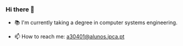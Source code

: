 ### Hi there 👋

- 📚 I'm currently taking a degree in computer systems engineering.

- 📫 How to reach me: a30401@alunos.ipca.pt

<!--
- 🔭 I’m currently working on ...
- 🌱 I’m currently learning ...
- 👯 I’m looking to collaborate on ...
- 🤔 I’m looking for help with ...
- 💬 Ask me about ...


--!>
